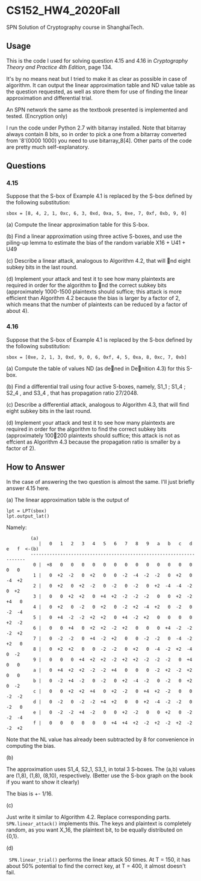 # CS152_HW4_2020Fall
 SPN Solution of Cryptography course in ShanghaiTech.
 
 ## Usage
 
This is the code I used for solving question 4.15 and 4.16 in _Cryptography Theory and Practice 4th Edition_, page 134.

It's by no means neat but I tried to make it as clear as possible in case of algorithm.
It can output the linear approximation table and ND value table as the question requested,
as well as store them for use of finding the linear approximation and differential trial.

An SPN network the same as the textbook presented is implemented and tested. (Encryption only)

I run the code under Python 2.7 with bitarray installed. Note that bitarray always contain 8 bits, so in order to pick a one from a bitarray converted from '8'(0000 1000)
you need to use bitarray_8[4]. Other parts of the code are pretty much self-explanatory.

## Questions

### 4.15 

Suppose that the S-box of Example 4.1 is replaced by the S-box defined by the following substitution:

`sbox = [8, 4, 2, 1, 0xc, 6, 3, 0xd, 0xa, 5, 0xe, 7, 0xf, 0xb, 9, 0]`

(a) Compute the linear approximation table for this S-box.

(b) Find a linear approximation using three active S-boxes, and use the piling-up lemma to
estimate the bias of the random variable X16 + U41 + U49

(c) Describe a linear attack, analogous to Algorithm 4.2, that will nd eight subkey bits in the
last round.

(d) Implement your attack and test it to see how many plaintexts are required in order for
the algorithm to nd the correct subkey bits (approximately 1000-1500 plaintexts should
suffice; this attack is more efficient than Algorithm 4.2 because the bias is larger by a factor
of 2, which means that the number of plaintexts can be reduced by a factor of about 4).

### 4.16

Suppose that the S-box of Example 4.1 is replaced by the S-box defined by the following substitution:

`sbox = [0xe, 2, 1, 3, 0xd, 9, 0, 6, 0xf, 4, 5, 0xa, 8, 0xc, 7, 0xb]`

(a) Compute the table of values ND (as dened in Denition 4.3) for this S-box.

(b) Find a differential trail using four active S-boxes, namely, S1_1 ; S1_4 ; S2_4 , and S3_4 , that has
propagation ratio 27/2048.

(c) Describe a differential attack, analogous to Algorithm 4.3, that will find eight subkey bits
in the last round.

(d) Implement your attack and test it to see how many plaintexts are required in order for the
algorithm to find the correct subkey bits (approximately 100􀀀200 plaintexts should suffice;
this attack is not as effcient as Algorithm 4.3 because the propagation ratio is smaller by
a factor of 2).

## How to Answer

In the case of answering the two question is almost the same. I'll just briefly answer 4.15 here.

(a) The linear approximation table is the output of

    lpt = LPT(sbox)
    lpt.output_lat()
Namely:

             (a)
                |   0   1   2   3   4   5   6   7   8   9   a   b   c   d   e   f  <-(b)
             --------------------------------------------------------------------
              0 |  +8   0   0   0   0   0   0   0   0   0   0   0   0   0   0   0 
              1 |   0  +2  -2   0  +2   0   0  -2  -4  -2  -2   0  +2   0  -4  +2 
              2 |   0  +2   0  +2  -2   0  -2   0  -2   0  +2  -4  -4  -2   0  +2 
              3 |   0   0  +2  +2   0  +4  +2  -2  -2  -2   0   0  +2  -2  +4   0 
              4 |   0  +2   0  -2   0  +2   0  -2  +2  -4  +2   0  -2   0  -2  -4 
              5 |   0  +4  -2  -2  +2  +2   0  +4  -2  +2   0   0   0   0  +2  -2 
              6 |   0   0  +4   0  +2  +2  -2  +2   0   0   0  +4  -2  -2  -2  +2 
              7 |   0  -2  -2   0  +4  -2  +2   0   0  -2  -2   0  -4  -2  +2   0 
              8 |   0  +2  +2   0   0  -2  -2   0  +2   0  -4  -2  +2  -4   0  -2 
              9 |   0   0   0  +4  +2  +2  -2  +2  +2  -2  -2  -2   0  +4   0   0 
              a |   0  +4  +2  +2  -2  -2  +4   0   0   0  -2  +2  -2  +2   0   0 
              b |   0  -2  +4  -2   0  -2   0  +2  -4  -2   0  -2   0  +2   0  -2 
              c |   0   0  +2  +2  +4   0  +2  -2   0  +4  +2  -2   0   0  -2  -2 
              d |   0  -2   0  -2  -2  +4  +2   0   0  +2  -4  -2  -2   0  -2   0 
              e |   0  -2  -2  +4  -2   0   0  +2  -2   0   0  +2   0  -2  -2  -4 
              f |   0   0   0   0   0   0  +4  +4  +2  -2  +2  -2  +2  -2  -2  +2 
              
 Note that the NL value has already been subtracted by 8 for convenience in computing the bias.
 
 (b)
 
 The approximation uses S1_4, S2_1, S3_1, in total 3 S-boxes. The (a,b) values are (1,8), (1,8), (8,10),
 respectively. (Better use the S-box graph on the book if you want to show it clearly)
 
 The bias is +- 1/16.
 
 (c)
 
 Just write it similar to Algorithm 4.2. Replace corresponding parts. `SPN.linear_attack()` implements
 this. The keys and plaintext is completely random, as you want X_16, the plaintext bit, to be
 equally distributed on {0,1}.
 
 (d)
 
` SPN.linear_trial()` performs the linear attack 50 times. At T = 150, it has about 50% potential
to find the correct key, at T = 400, it almost doesn't fail.
 
